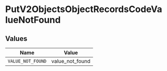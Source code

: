 # PutV2ObjectsObjectRecordsCodeValueNotFound


## Values

| Name              | Value             |
| ----------------- | ----------------- |
| `VALUE_NOT_FOUND` | value_not_found   |